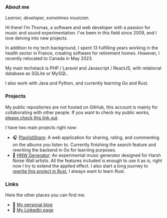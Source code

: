 ### About me

*Learner, developer, sometimes musician.*

Hi there! I’m Thomas, a software and web developer with a passion for music and sound experimentation. I’ve been in this field since 2009, and I love delving into new projects.

In addition to my tech background, I spent 13 fulfilling years working in the health sector in France, creating software for retirement homes. However, I recently relocated to Canada in May 2023.

My main techstack is PHP / Laravel and Javascript / ReactJS, with relational database as SQLite or MySQL.

I also work with Java and Python, and currently learning Go and Rust.

### Projects

My public repositories are not hosted on GitHub, this account is mainly for collaborating with other people. If you want to check my public works, [please check this link out](https://framagit.org/blchrd).

I have two main projects right now:

* 🎧 [PlaylistShare](https://framagit.org/playlistshare/): A web application for sharing, rating, and commenting on the albums you listen to. Currently finishing the search feature and rewriting the backend in Go for learning purposes.
* 🎵 [HNW Generator](https://framagit.org/blchrd/hnwgen): An experimental music generator designed for Harsh Noise Wall artists. All the features included is enough to use it as is, right now I try to extend the applied effect. I also start a long journey to [rewrite this project in Rust](), I always want to learn Rust.

### Links

Here the other places you can find me:

* 📓 [My personal blog](https://blchrd.eu)
* 💼 [My LinkedIn page](https://www.linkedin.com/in/blchrd)
